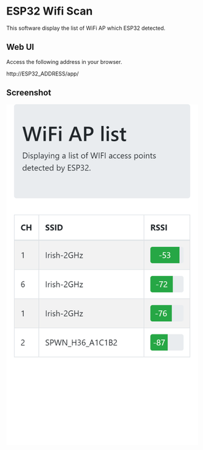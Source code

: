 # ESP32 Wifi Scan

This software display the list of WiFi AP which ESP32 detected.

## Web UI

Access the following address in your browser.

http://ESP32_ADDRESS/app/

## Screenshot

<img src="screenshot.png" width="750">
